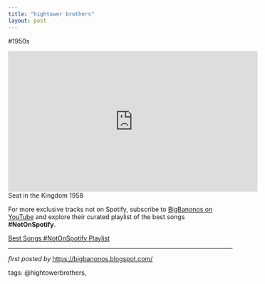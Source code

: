 ```yaml
---
title: "hightower brothers"
layout: post
---
```

#1950s <br />
<iframe width="560" height="315" src="https://www.youtube.com/embed/8hctDzej2AY?list=PLtuNtuTatqI2350OnCF7NhX0o_CRBEi8s" frameborder="0" allowfullscreen></iframe>
Seat in the Kingdom 1958

<!--Subscribe and Playlist Links-->
<div>
    <p>For more exclusive tracks not on Spotify, subscribe to <a href="https://www.youtube.com/@BigBanonos" target="_blank">BigBanonos on YouTube</a> and explore their curated playlist of the best songs <strong>#NotOnSpotify</strong>.</p>
    <p><a href="https://www.youtube.com/playlist?list=PLtuNtuTatqI0kFahUCbtbfenC_ET5O_tr" target="_blank">Best Songs #NotOnSpotify Playlist<br /></a></p></div>

<hr />

<p><em>first posted by</em> <a href="https://bigbanonos.blogspot.com/" rel="noopener" target="_new">https://bigbanonos.blogspot.com/</a></p>

<p>tags: @hightowerbrothers,</p>
